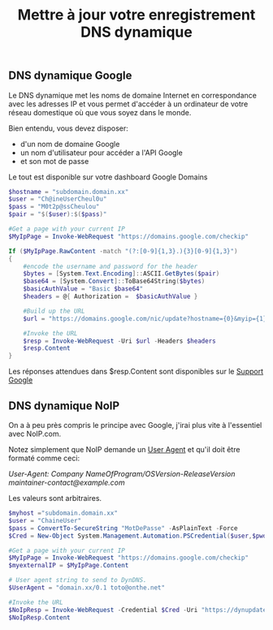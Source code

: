﻿---
title: "Mettre à jour votre enregistrement DNS dynamique "
excerpt: "Voici un script pour mettre en correspondance votre nom de domaine avec votre adresse IP publique."
category: PowerShell
classes: wide
tags: 
  - PowerShell
  - Tips
  - DNS
---

## DNS dynamique Google

Le DNS dynamique met les noms de domaine Internet en correspondance avec les adresses IP et vous permet d'accéder à un ordinateur de votre réseau domestique où que vous soyez dans le monde.

Bien entendu, vous devez disposer:
- d'un nom de domaine Google
- un nom d'utilisateur pour accéder a l'API Google
- et son mot de passe

Le tout est disponible sur votre dashboard Google Domains

```powershell
$hostname = "subdomain.domain.xx"
$user = "Ch@ineUserCheul0u"
$pass = "M0t2p@ssCheulou"
$pair = "$($user):$($pass)"

#Get a page with your current IP
$MyIpPage = Invoke-WebRequest "https://domains.google.com/checkip"

If ($MyIpPage.RawContent -match "(?:[0-9]{1,3}.){3}[0-9]{1,3}")
{
    #encode the username and password for the header
    $bytes = [System.Text.Encoding]::ASCII.GetBytes($pair)
    $base64 = [System.Convert]::ToBase64String($bytes)
    $basicAuthValue = "Basic $base64"
    $headers = @{ Authorization =  $basicAuthValue }

    #Build up the URL
    $url = "https://domains.google.com/nic/update?hostname={0}&myip={1}" -f $hostname, $MyIpPage

    #Invoke the URL
    $resp = Invoke-WebRequest -Uri $url -Headers $headers
    $resp.Content 
}
```
Les réponses attendues dans $resp.Content sont disponibles sur le [Support Google]

[Support Google]: <https://support.google.com/domains/answer/6147083?hl=fr#zippy=%2Cutiliser-lapi-pour-mettre-%C3%A0-jour-votre-enregistrement-dns-dynamique>

## DNS dynamique NoIP

On a à peu près compris le principe avec Google, j'irai plus vite à l'essentiel avec NoIP.com. 

Notez simplement que NoIP demande un [User Agent] et qu'il doit être formaté comme ceci:

_User-Agent: Company NameOfProgram/OSVersion-ReleaseVersion maintainer-contact@example.com_

Les valeurs sont arbitraires.

[User Agent]:<https://www.noip.com/integrate/add-noip>

```powershell
$myhost ="subdomain.domain.xx"
$user = "ChaineUser"
$pass = ConvertTo-SecureString "MotDePasse" -AsPlainText -Force
$Cred = New-Object System.Management.Automation.PSCredential($user,$pwd)

#Get a page with your current IP
$MyIpPage = Invoke-WebRequest "https://domains.google.com/checkip"
$myexternalIP = $MyIpPage.Content

# User agent string to send to DynDNS.
$UserAgent = "domain.xx/0.1 toto@onthe.net"

#Invoke the URL
$NoIpResp = Invoke-WebRequest -Credential $Cred -Uri "https://dynupdate.no-ip.com/nic/update?hostname=$myhost&myip=$myexternalIP" -UserAgent $UserAgent
$NoIpResp.Content

```
